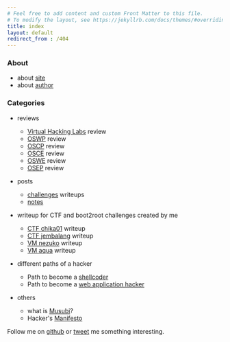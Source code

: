 ```yaml
---
# Feel free to add content and custom Front Matter to this file.
# To modify the layout, see https://jekyllrb.com/docs/themes/#overriding-theme-defaults
title: index
layout: default
redirect_from : /404
---
```


### About
- about [site](/musubi/about/site)
- about [author](/musubi/about/author)

### Categories
- reviews
  - [Virtual Hacking Labs](/musubi/others/vhlreview) review
  - [OSWP](/musubi/others/oswpreview) review
  - [OSCP](/musubi/others/oscpreview) review
  - [OSCE](/musubi/others/oscereview) review
  - [OSWE](/musubi/others/oswereview) review
  - [OSEP](/musubi/others/osepreview) review

- posts
  - [challenges](/musubi/challenges) writeups
  - [notes](/musubi/notes)

- writeup for CTF and boot2root challenges created by me
  - [CTF chika01](/musubi/others/chika01) writeup
  - [CTF jembalang](/others/ctfjembalang) writeup
  - [VM nezuko](/musubi/others/vm_nezuko) writeup
  - [VM aqua](/musubi/others/vm_aqua) writeup

- different paths of a hacker
  - Path to become a [shellcoder](/musubi/paths/shellcoder)
  - Path to become a [web application hacker](/musubi/paths/webapphacker)

- others
  - what is [Musubi](/musubi/others/whatismusubi)?
  - Hacker's [Manifesto](/musubi/others/hackersmanifesto)
<!--  - [Elite Ghosts](/musubi/others/EG_Discord_MY) Discord Server -->
<!--  - [XSSTest](/musubi/others/XSStest) -->

Follow me on [github](https://github.com/yunaranyancat) or [tweet](https://twitter.com/yunaranyancat) me something interesting.

<!-- If you like my content and want to know how you can support me, you can buy me a coffee! Just click the coffee button on the lower right side of the page. Thank you again for your support! -->
